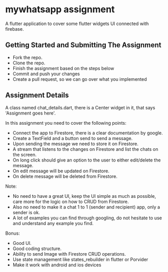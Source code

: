 # mywhatsapp assignment

A flutter application to cover some flutter widgets UI connected with firebase.

## Getting Started and Submitting The Assignment
- Fork the repo.
- Clone the repo.
- Finish the assignment based on the steps below
- Commit and push your changes
- Create a pull request, so we can go over what you implemented

## Assignment Details
A class named chat_details.dart, there is a Center widget in it, that says 'Assignment goes here'.

In this assignment you need to cover the following points:
- Connect the app to Firestore, there is a clear documentation by google.
- Create a TextField and a button send to send a message.
- Upon sending the message we need to store it on Firestore.
- A stream that listens to the changes on Firestore and list the chats on the screen.
- On long click should give an option to the user to either edit/delete the message.
- On edit message will be updated on Firestore.
- On delete message will be deleted from Firestore.

Note:
- No need to have a great UI, keep the UI simple as much as possible, care more
for the logic on how to CRUD from Firestore.
- Also no need to make it a chat 1 to 1 (sender and recipient) app, only a sender is ok.
- A lot of examples you can find through googling, do not hesitate to use and understand any example you find.

Bonus:
- Good UI.
- Good coding structure.
- Ability to send Image with Firestore CRUD operations.
- Use state management like states_rebuilder in flutter or Porvider
- Make it work with android and ios devices

